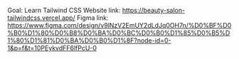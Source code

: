 Goal: Learn Tailwind CSS
Website link: https://beauty-salon-tailwindcss.vercel.app/
Figma link: https://www.figma.com/design/v9lNzV2EmUY2dLdJq0OH7n/%D0%BF%D0%B0%D1%80%D0%B8%D0%BA%D0%BC%D0%B0%D1%85%D0%B5%D1%80%D1%81%D0%BA%D0%B0%D1%8F?node-id=0-1&p=f&t=10PEykvdFF6lfPcU-0
